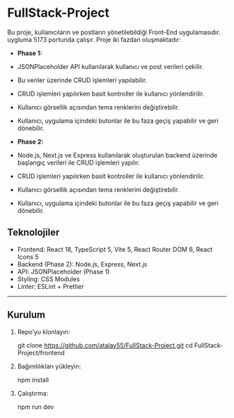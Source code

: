 # FullStack-Project

Bu proje, kullanıcıların ve postların yönetilebildiği Front-End  uygulamasıdır. uygluma 5173 portunda çalışır. 
Proje iki fazdan oluşmaktadır:


- **Phase 1:**

*    JSONPlaceholder API kullanılarak kullanıcı ve post verileri çekilir.

*    Bu veriler üzerinde CRUD işlemleri yapılabilir.

*    CRUD işlemleri yapılırken basit kontroller ile kullanıcı yönlendirilir.

*    Kullanıcı görsellik açısından tema renklerini değiştirebilir.

*    Kullanıcı, uygulama içindeki butonlar ile bu faza geçiş yapabilir ve geri dönebilir.

- **Phase 2:** 

*    Node.js, Next.js ve Express kullanılarak oluşturulan backend üzerinde başlangıç verileri ile CRUD işlemleri yapılır.

*    CRUD işlemleri yapılırken basit kontroller ile kullanıcı yönlendirilir.

*    Kullanıcı görsellik açısından tema renklerini değiştirebilir.

*    Kullanıcı, uygulama içindeki butonlar ile bu faza geçiş yapabilir ve geri dönebilir.




## Teknolojiler

- Frontend: React 18, TypeScript 5, Vite 5, React Router DOM 6, React Icons 5  
- Backend (Phase 2): Node.js, Express, Next.js  
- API: JSONPlaceholder (Phase 1)  
- Styling: CSS Modules  
- Linter: ESLint + Prettier  

---

## Kurulum

1. Repo’yu klonlayın:

    git clone https://github.com/atalay55/FullStack-Project.git
    cd FullStack-Project/frontend

2. Bağımlılıkları yükleyin:

    npm install

3. Çalıştırma:

    npm run dev
